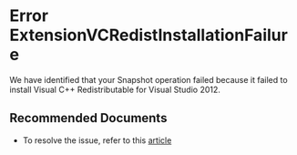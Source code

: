 <properties
	pageTitle="ExtensionVCRedistInstallationFailure"
	description="ExtensionVCRedistInstallationFailure"
	infoBubbleText="Snapshot operation failed due to failure in installation of Visual C++ Redistributable for Visual Studio 2012"
	service="microsoft.recoveryservices"
	resource="backup"
	authors="srinathvasireddy"
	ms.author="srinathvasireddy"
	articleId="azurebackup-crc-extensionvcredistinstallationfailure"
	diagnosticScenario="azurebackup-crc-extensionvcredistinstallationfailure"
	selfHelpType="diagnostics"
	supportTopicIds=""
	productPesIds="15207"
	cloudEnvironments="public"
/>

# Error ExtensionVCRedistInstallationFailure

<!--issueDescription-->
We have identified that your Snapshot operation failed because it failed to install Visual C++ Redistributable for Visual Studio 2012.
<!--/issueDescription-->

## **Recommended Documents**

* To resolve the issue, refer to this [article](https://docs.microsoft.com/azure/backup/backup-azure-vms-troubleshoot#common-issues)
